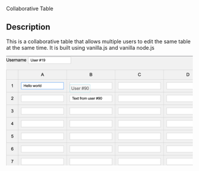 Collaborative Table

## Description
This is a collaborative table that allows multiple users to edit the same table at the same time. It is built using vanilla.js and vanilla node.js

![./docs/table.png](./docs/table.png)
